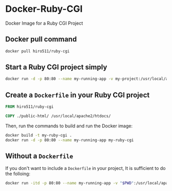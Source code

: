 # Docker-Ruby-CGI
Docker Image for a Ruby CGI Project

## Docker pull command
```bash
docker pull hiro511/ruby-cgi
```

## Start a Ruby CGI project simply
```bash
docker run -d -p 80:80 --name my-running-app -v my-project:/usr/local/apache2/htdocs hiro511/ruby-cgi
```


## Create a `Dockerfile` in your Ruby CGI project

```dockerfile
FROM hiro511/ruby-cgi

COPY ./public-html/ /usr/local/apache2/htdocs/

```
Then, run the commands to build and run the Docker image:

```bash
docker build -t my-ruby-cgi .
docker run -d -p 80:80 --name my-running-app my-ruby-cgi

```

## Without a `Dockerfile`
If you don't want to include a `Dockerfile` in your project, It is sufficient to do the folloing:

```bash
docker run -itd -p 80:80 --name my-running-app -v "$PWD":/usr/local/apache2/htdocs/ hiro511/ruby-cgi:latest

```
